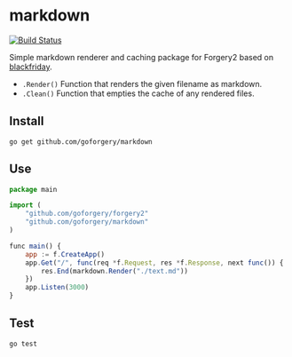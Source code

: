 # markdown

[![Build Status](https://secure.travis-ci.org/goforgery/markdown.png?branch=master)](http://travis-ci.org/goforgery/markdown)

Simple markdown renderer and caching package for Forgery2 based on [blackfriday](http://github.com/russross/blackfriday).

* `.Render()` Function that renders the given filename as markdown.
* `.Clean()` Function that empties the cache of any rendered files.

## Install

	go get github.com/goforgery/markdown

## Use

```javascript
package main

import (
    "github.com/goforgery/forgery2"
    "github.com/goforgery/markdown"
)

func main() {
    app := f.CreateApp()
    app.Get("/", func(req *f.Request, res *f.Response, next func()) {
        res.End(markdown.Render("./text.md"))
    })
    app.Listen(3000)
}
```

## Test

    go test
